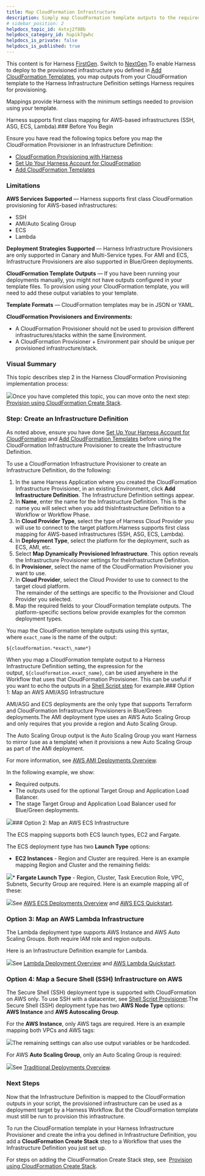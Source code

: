 ```yaml
---
title: Map CloudFormation Infrastructure
description: Simply map CloudFormation template outputs to the required Harness settings.
# sidebar_position: 2
helpdocs_topic_id: 4xtxj2f88b
helpdocs_category_id: hupik7gwhc
helpdocs_is_private: false
helpdocs_is_published: true
---
```


This content is for Harness [FirstGen](/article/1fjmm4by22). Switch to [NextGen](/article/vynj4hxt98).To enable Harness to deploy to the provisioned infrastructure you defined in [Add CloudFormation Templates](/article/wtper654tn-add-cloud-formation-templates), you map outputs from your CloudFormation template to the Harness Infrastructure Definition settings Harness requires for provisioning.

Mappings provide Harness with the minimum settings needed to provision using your template.

Harness supports first class mapping for AWS-based infrastructures (SSH, ASG, ECS, Lambda).### Before You Begin

Ensure you have read the following topics before you map the CloudFormation Provisioner in an Infrastructure Definition:

* [CloudFormation Provisioning with Harness](/article/qj0ems5hmg-cloud-formation-provisioning-with-harness)
* [Set Up Your Harness Account for CloudFormation](/article/308nblm0vc-cloud-formation-account-setup)
* [Add CloudFormation Templates](/article/wtper654tn-add-cloud-formation-templates)

### Limitations

**AWS Services Supported** — Harness supports first class CloudFormation provisioning for AWS-based infrastructures:

* SSH
* AMI/Auto Scaling Group
* ECS
* Lambda

**Deployment Strategies Supported** — Harness Infrastructure Provisioners are only supported in Canary and Multi-Service types. For AMI and ECS, Infrastructure Provisioners are also supported in Blue/Green deployments.

**CloudFormation Template Outputs** — If you have been running your deployments manually, you might not have outputs configured in your template files. To provision using your CloudFormation template, you will need to add these output variables to your template.

**Template Formats** — CloudFormation templates may be in JSON or YAML.

**CloudFormation Provisioners and Environments:**

* A CloudFormation Provisioner should not be used to provision different infrastructures/stacks within the same Environment.
* A CloudFormation Provisioner + Environment pair should be unique per provisioned infrastructure/stack.

### Visual Summary

This topic describes step 2 in the Harness CloudFormation Provisioning implementation process:

![](https://files.helpdocs.io/kw8ldg1itf/articles/wtper654tn/1589837133398/image.png)Once you have completed this topic, you can move onto the next step: [Provision using CloudFormation Create Stack](/article/5wdb3r765g-provision-cloudformation-create-stack).

### Step: Create an Infrastructure Definition

As noted above, ensure you have done [Set Up Your Harness Account for CloudFormation](/article/308nblm0vc-cloud-formation-account-setup) and [Add CloudFormation Templates](/article/wtper654tn-add-cloud-formation-templates) before using the CloudFormation Infrastructure Provisioner to create the Infrastructure Definition.

To use a CloudFormation Infrastructure Provisioner to create an ​Infrastructure Definition, do the following:

1. In the same Harness Application where you created the CloudFormation Infrastructure Provisioner, in an existing Environment, click **Add ​Infrastructure Definition**. The ​Infrastructure Definition settings appear.
2. In **Name**, enter the name for the ​Infrastructure Definition. This is the name you will select when you add this ​Infrastructure Definition to a Workflow or Workflow Phase.
3. In **Cloud Provider Type**, select the type of Harness Cloud Provider you will use to connect to the target platform.Harness supports first class mapping for AWS-based infrastructures (SSH, ASG, ECS, Lambda).
4. In **Deployment Type**, select the platform for the deployment, such as ECS, AMI, etc.
5. Select **Map Dynamically Provisioned Infrastructure**. This option reveals the Infrastructure Provisioner settings for the ​Infrastructure Definition.
6. In **Provisioner**, select the name of the CloudFormation Provisioner you want to use.
7. In **Cloud Provider**, select the Cloud Provider to use to connect to the target cloud platform.  
The remainder of the settings are specific to the Provisioner and Cloud Provider you selected.
8. Map the required fields to your CloudFormation template outputs. The platform-specific sections below provide examples for the common deployment types.

You map the CloudFormation template outputs using this syntax, where `exact_name` is the name of the output:


```
${cloudformation.*exact\_name*}
```
When you map a CloudFormation template output to a Harness Infrastructure Definition setting, the expression for the output, `${cloudformation.exact_name​}`, can be used anywhere in the Workflow that uses that CloudFormation Provisioner. This can be useful if you want to echo the outputs in a [Shell Script step](/article/1fjrjbau7x-capture-shell-script-step-output) for example.### Option 1: Map an AWS AMI/ASG Infrastructure

AMI/ASG and ECS deployments are the only type that supports Terraform and CloudFormation Infrastructure Provisioners in Blue/Green deployments.The AMI deployment type uses an AWS Auto Scaling Group and only requires that you provide a region and Auto Scaling Group.

The Auto Scaling Group output is the Auto Scaling Group you want Harness to mirror (use as a template) when it provisions a new Auto Scaling Group as part of the AMI deployment.

For more information, see [AWS AMI Deployments Overview](/article/aedsdsw9cm-aws-ami-deployments-overview).

In the following example, we show:

* Required outputs.
* The outputs used for the optional Target Group and Application Load Balancer.
* The stage Target Group and Application Load Balancer used for Blue/Green deployments.

![](https://files.helpdocs.io/kw8ldg1itf/other/1569732829902/image.png)### Option 2: Map an AWS ECS Infrastructure

The ECS mapping supports both ECS launch types, EC2 and Fargate.

The ECS deployment type has two **Launch Type** options:

* **EC2 Instances** - Region and Cluster are required. Here is an example mapping Region and Cluster and the remaining fields:

![](https://files.helpdocs.io/kw8ldg1itf/other/1569732099822/image.png)* **Fargate Launch Type** - Region, Cluster, Task Execution Role, VPC, Subnets, Security Group are required. Here is an example mapping all of these:

![](https://files.helpdocs.io/kw8ldg1itf/other/1569732386758/image.png)See [AWS ECS Deployments Overview](/article/5z2kw34d7x-aws-ecs-deployments-overview) and [AWS ECS Quickstart](/article/j39azkrevm-aws-ecs-deployments).

### Option 3: Map an AWS Lambda Infrastructure

The Lambda deployment type supports AWS Instance and AWS Auto Scaling Groups. Both require IAM role and region outputs.

Here is an Infrastructure Definition example for Lambda.

![](https://files.helpdocs.io/kw8ldg1itf/other/1569733299114/image.png)See [Lambda Deployment Overview](/article/z24n8ut61d-lambda-deployment-overview) and [AWS Lambda Quickstart](/article/wy1rjh19ej-aws-lambda-deployments).

### Option 4: Map a Secure Shell (SSH) Infrastructure on AWS

The Secure Shell (SSH) deployment type is supported with CloudFormation on AWS only. To use SSH with a datacenter, see [Shell Script Provisioner](/article/1m3p7phdqo-shell-script-provisioner).The Secure Shell (SSH) deployment type has two **AWS Node Type** options: **AWS Instance** and **AWS Autoscaling Group**.

For the **AWS Instance**, only AWS tags are required. Here is an example mapping both VPCs and AWS tags:

![](https://files.helpdocs.io/kw8ldg1itf/other/1569389534182/image.png)The remaining settings can also use output variables or be hardcoded.

For AWS **Auto Scaling Group**, only an Auto Scaling Group is required:

![](https://files.helpdocs.io/kw8ldg1itf/other/1569389625617/image.png)See [Traditional Deployments Overview](/article/6pwni5f9el-traditional-deployments-overview).

### Next Steps

Now that the Infrastructure Definition is mapped to the CloudFormation outputs in your script, the provisioned infrastructure can be used as a deployment target by a Harness Workflow. But the CloudFormation template must still be run to provision this infrastructure.

To run the CloudFormation template in your Harness Infrastructure Provisioner and create the infra you defined in Infrastructure Definition, you add a **CloudFormation Create Stack** step to a Workflow that uses the Infrastructure Definition you just set up.

For steps on adding the CloudFormation Create Stack step, see  [Provision using CloudFormation Create Stack](/article/5wdb3r765g-provision-cloudformation-create-stack).

